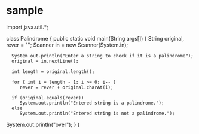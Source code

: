 # sample
import java.util.*;
 
class Palindrome
{
   public static void main(String args[])
   {
      String original, rever = "";
      Scanner in = new Scanner(System.in);
 
      System.out.println("Enter a string to check if it is a palindrome");
      original = in.nextLine();
 
      int length = original.length();
 
      for ( int i = length - 1; i >= 0; i-- )
         rever = rever + original.charAt(i);
 
      if (original.equals(rever))
         System.out.println("Entered string is a palindrome.");
      else
         System.out.println("Entered string is not a palindrome.");
 System.out.println("over");
   }
}
